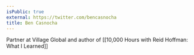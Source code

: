 ```yaml
---
isPublic: true
external: https://twitter.com/bencasnocha
title: Ben Casnocha
---
```


Partner at Village Global and author of [[10,000 Hours with Reid Hoffman: What I Learned]]